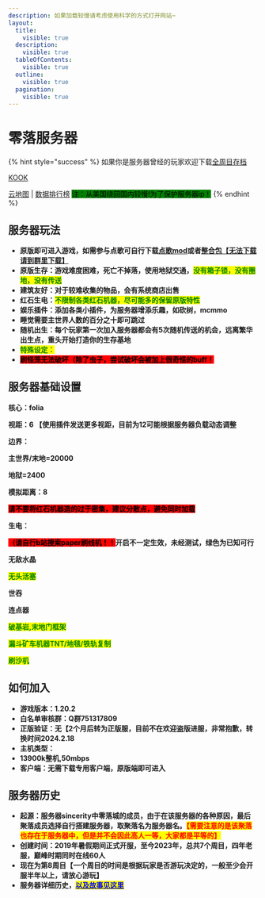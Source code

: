 ```yaml
---
description: 如果加载较慢请考虑使用科学的方式打开网站~
layout:
  title:
    visible: true
  description:
    visible: true
  tableOfContents:
    visible: true
  outline:
    visible: true
  pagination:
    visible: true
---
```


# 零落服务器

{% hint style="success" %}
如果你是服务器曾经的玩家欢迎下载[全周目存档](https://pan.baidu.com/s/1Y5ynCU6yQujJsVbC3CaPIQ?pwd=48gy)

[KOOK](https://kook.top/G93qPs)&#x20;

[云地图](https://map.sakuracat.site/) | [数据排行榜](https://rank.sakuracat.site/) <mark style="background-color:green;">注：从美国绕回国内较慢!为了保护服务器ip！</mark>
{% endhint %}

## 服务器玩法

* **原版即可进入游戏，如需参与点歌可自行下载**[**点歌mod**](cha-jian-jiao-cheng/dian-ge-cha-jian.md)**或者**[**整合包【无法下载请到群里下载】**](https://drive.google.com/file/d/1pVplyqahm7MDZfYoUtrMhvmsvMW41FeJ/view?usp=drive\_link)
* **原版生存：游戏难度困难，死亡不掉落，使用地狱交通，**<mark style="color:green;">**没有箱子锁，没有圈地，没有传送**</mark>
* **建筑友好：对于较难收集的物品，会有系统商店出售**
* **红石生电：**<mark style="color:green;">**不限制各类红石机器，尽可能多的保留原版特性**</mark>
* **娱乐插件：添加各类小插件，为服务器增添乐趣，如砍树，mcmmo**
* **睡觉需要主世界人数的百分之十即可跳过**
* **随机出生：每个玩家第一次加入服务器都会有5次随机传送的机会，远离繁华出生点，重头开始打造你的生存基地**
* <mark style="color:green;">**特殊设定：**</mark>
* <mark style="background-color:red;">**刷怪笼无法破坏（除了虫子，尝试破坏会被加上很奇怪的buff！**</mark>

## 服务器基础设置

**核心：folia**

**视距：6 【使用插件发送更多视距，目前为12可能根据服务器负载动态调整**

**边界：**

**主世界/末地=20000**

**地狱=2400**

**模拟距离：8**

<mark style="background-color:red;">**请不要将红石机器造的过于密集，建议分散点，避免同时加载**</mark>

**生电：**

<mark style="background-color:red;">**（请自行b站搜索paper刷线机！！**</mark>**开启不一定生效，未经测试，绿色为已知可行**

**无敌水晶**

<mark style="color:green;">**无头活塞**</mark>

**世吞**

**连点器**

<mark style="color:green;">**破基岩,末地门框架**</mark>

<mark style="color:green;">**漏斗矿车机器TNT/地毯/铁轨复制**</mark>

<mark style="color:green;">**刷沙机**</mark>

## 如何加入

* **游戏版本：1.20.2**
* **白名单审核群：Q群751317809**
* **正版验证：无【2个月后转为正版服，目前不在欢迎盗版进服，非常抱歉，转换时间2024.2.18**
* **主机类型：**
* **13900k整机,50mbps**
* **客户端：无需下载专用客户端，原版端即可进入**

## 服务器历史

* **起源：服务器sincerity中零落城的成员，由于在该服务器的各种原因，最后聚落成员选择自行搭建服务器，取聚落名为服务器名。**<mark style="color:red;">**【需要注意的是该聚落也存在于服务器中，但是并不会因此高人一等，大家都是平等的】**</mark>
* **创建时间：2019年暑假期间正式开服，至今2023年，总共7个周目，四年老服，巅峰时期同时在线60人**
* **现在为第8周目【一个周目的时间是根据玩家是否游玩决定的，一般至少会开服半年以上，请放心游玩】**
* **服务器详细历史，**[<mark style="color:blue;">**以及故事见这里**</mark>](https://docs.qq.com/doc/DWVdCbkdOSU1QeWF2)



